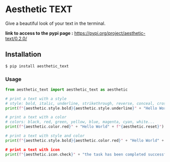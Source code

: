 # Aesthetic TEXT

Give a beautiful look of your text in the terminal.

**link to access to the pypi page :** https://pypi.org/project/aesthetic-text/0.2.0/

## Installation

```zsh
$ pip install aesthetic_text
```

### Usage

```python
from aesthetic_text import aesthetic_text as aesthetic

# print a text with a style
# style: bold, italic, underline, strikethrough, reverse, conceal, crossed
print(f"{aesthetic.style.bold}{aesthetic.style.underline}" + "Hello World" + f"{aesthetic.reset}")

# print a text with a color
# colors: black, red, green, yellow, blue, magenta, cyan, white...
print(f"{aesthetic.color.red}" + "Hello World" + f"{aesthetic.reset}")

# print a text with style and color
print(f"{aesthetic.style.bold}{aesthetic.color.red}" + "Hello World" + f"{aesthetic.reset}

# print a text with icon
print(f"{aesthetic.icon.check}" + "the task has been completed successfully" + f"{aesthetic.reset}")
```
